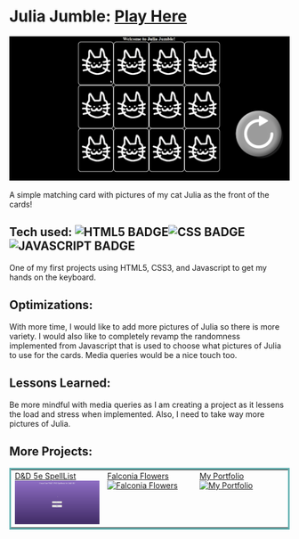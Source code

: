 # Julia Jumble: <a href="https://julia-jumble.netlify.app/" target="_blank">Play Here</a>
<a href="https://julia-jumble.netlify.app/" target="_blank"><img src="https://github.com/PiantaSE/PiantaSE/raw/main/images/jj.gif" /></a>

A simple matching card with pictures of my cat Julia as the front of the cards!

## Tech used: ![HTML5 BADGE](https://img.shields.io/static/v1?label=|&message=HTML5&color=23555f&style=plastic&logo=html5)![CSS BADGE](https://img.shields.io/static/v1?label=|&message=CSS3&color=285f65&style=plastic&logo=css3)![JAVASCRIPT BADGE](https://img.shields.io/static/v1?label=|&message=JAVASCRIPT&color=3c7f5d&style=plastic&logo=javascript)

One of my first projects using HTML5, CSS3, and Javascript to get my hands on the keyboard.

## Optimizations:
With more time, I would like to add more pictures of Julia so there is more variety. I would also like to completely revamp the randomness implemented from Javascript that is used to choose what pictures of Julia to use for the cards. Media queries would be a nice touch too.

## Lessons Learned:

Be more mindful with media queries as I am creating a project as it lessens the load and stress when implemented. Also, I need to take way more pictures of Julia.





## More Projects:



<table bordercolor="#66b2b2">
  
  <tr>
    <td width="33.3%" valign="top">
<a target="_blank" href="https://tidal-relieved-parent.glitch.me/"> D&D 5e SpellList</a>
        <br />
      <a target="_blank" href="https://tidal-relieved-parent.glitch.me/">
            <img src="https://github.com/PiantaSE/PiantaSE/raw/main/images/dnd.gif" width="100%"  alt="D&D 5e SpellList"/>
        </a>
    </td>
    <td width="33.3%" valign="top">
<a target="_blank" href="https://github.com/PiantaSE/Falconia-Flowers">Falconia Flowers</a>
      <br />
        <a target="_blank" href="https://github.com/PiantaSE/Falconia-Flowers">
          <img src="https://github.com/PiantaSE/PiantaSE/raw/main/images/ff.gif" width="100%" alt="Falconia Flowers"/>
        </a>
    </td>
    <td width="33.3%" valign="top">
<a target="_blank" href="https://github.com/PiantaSE/portfolio">My Portfolio</a>
        <br />
        <a target="_blank" href="https://github.com/PiantaSE/portfolio">
          <img src="https://github.com/PiantaSE/PiantaSE/raw/main/images/portfolio.gif" width="100%" alt="My Portfolio"/>
        </a>
    </td>
  </tr>
</table>
